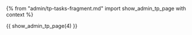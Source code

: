 {% from "admin/tp-tasks-fragment.md" import show_admin_tp_page with context %}

{{ show_admin_tp_page(4) }}
